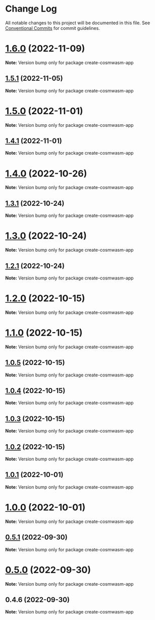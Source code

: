 # Change Log

All notable changes to this project will be documented in this file.
See [Conventional Commits](https://conventionalcommits.org) for commit guidelines.

# [1.6.0](https://github.com/cosmology-tech/create-cosmos-app/compare/create-cosmwasm-app@1.5.1...create-cosmwasm-app@1.6.0) (2022-11-09)

**Note:** Version bump only for package create-cosmwasm-app





## [1.5.1](https://github.com/cosmology-tech/create-cosmos-app/compare/create-cosmwasm-app@1.5.0...create-cosmwasm-app@1.5.1) (2022-11-05)

**Note:** Version bump only for package create-cosmwasm-app





# [1.5.0](https://github.com/cosmology-tech/create-cosmos-app/compare/create-cosmwasm-app@1.4.1...create-cosmwasm-app@1.5.0) (2022-11-01)

**Note:** Version bump only for package create-cosmwasm-app





## [1.4.1](https://github.com/cosmology-tech/create-cosmos-app/compare/create-cosmwasm-app@1.4.0...create-cosmwasm-app@1.4.1) (2022-11-01)

**Note:** Version bump only for package create-cosmwasm-app





# [1.4.0](https://github.com/cosmology-tech/create-cosmos-app/compare/create-cosmwasm-app@1.3.1...create-cosmwasm-app@1.4.0) (2022-10-26)

**Note:** Version bump only for package create-cosmwasm-app





## [1.3.1](https://github.com/cosmology-tech/create-cosmos-app/compare/create-cosmwasm-app@1.3.0...create-cosmwasm-app@1.3.1) (2022-10-24)

**Note:** Version bump only for package create-cosmwasm-app





# [1.3.0](https://github.com/cosmology-tech/create-cosmos-app/compare/create-cosmwasm-app@1.2.1...create-cosmwasm-app@1.3.0) (2022-10-24)

**Note:** Version bump only for package create-cosmwasm-app





## [1.2.1](https://github.com/cosmology-tech/create-cosmos-app/compare/create-cosmwasm-app@1.2.0...create-cosmwasm-app@1.2.1) (2022-10-24)

**Note:** Version bump only for package create-cosmwasm-app





# [1.2.0](https://github.com/cosmology-tech/create-cosmos-app/compare/create-cosmwasm-app@1.1.0...create-cosmwasm-app@1.2.0) (2022-10-15)

**Note:** Version bump only for package create-cosmwasm-app





# [1.1.0](https://github.com/cosmology-tech/create-cosmos-app/compare/create-cosmwasm-app@1.0.5...create-cosmwasm-app@1.1.0) (2022-10-15)

**Note:** Version bump only for package create-cosmwasm-app





## [1.0.5](https://github.com/cosmology-tech/create-cosmos-app/compare/create-cosmwasm-app@1.0.4...create-cosmwasm-app@1.0.5) (2022-10-15)

**Note:** Version bump only for package create-cosmwasm-app





## [1.0.4](https://github.com/cosmology-tech/create-cosmos-app/compare/create-cosmwasm-app@1.0.3...create-cosmwasm-app@1.0.4) (2022-10-15)

**Note:** Version bump only for package create-cosmwasm-app





## [1.0.3](https://github.com/cosmology-tech/create-cosmos-app/compare/create-cosmwasm-app@1.0.2...create-cosmwasm-app@1.0.3) (2022-10-15)

**Note:** Version bump only for package create-cosmwasm-app





## [1.0.2](https://github.com/cosmology-tech/create-cosmos-app/compare/create-cosmwasm-app@1.0.1...create-cosmwasm-app@1.0.2) (2022-10-15)

**Note:** Version bump only for package create-cosmwasm-app





## [1.0.1](https://github.com/cosmology-tech/create-cosmos-app/compare/create-cosmwasm-app@1.0.0...create-cosmwasm-app@1.0.1) (2022-10-01)

**Note:** Version bump only for package create-cosmwasm-app





# [1.0.0](https://github.com/cosmology-tech/create-cosmos-app/compare/create-cosmwasm-app@0.5.1...create-cosmwasm-app@1.0.0) (2022-10-01)

**Note:** Version bump only for package create-cosmwasm-app





## [0.5.1](https://github.com/cosmology-tech/create-cosmos-app/compare/create-cosmwasm-app@0.5.0...create-cosmwasm-app@0.5.1) (2022-09-30)

**Note:** Version bump only for package create-cosmwasm-app





# [0.5.0](https://github.com/cosmology-tech/create-cosmos-app/compare/create-cosmwasm-app@0.4.6...create-cosmwasm-app@0.5.0) (2022-09-30)

**Note:** Version bump only for package create-cosmwasm-app





## 0.4.6 (2022-09-30)

**Note:** Version bump only for package create-cosmwasm-app
